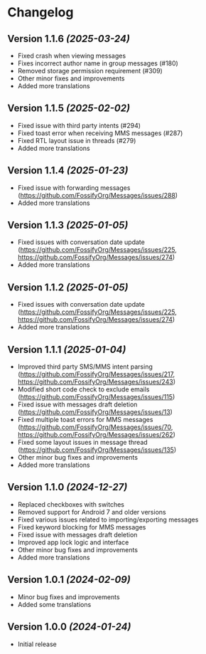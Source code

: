 Changelog
==========

Version 1.1.6 *(2025-03-24)*
----------------------------

* Fixed crash when viewing messages
* Fixes incorrect author name in group messages (#180)
* Removed storage permission requirement (#309)
* Other minor fixes and improvements
* Added more translations

Version 1.1.5 *(2025-02-02)*
----------------------------

* Fixed issue with third party intents (#294)
* Fixed toast error when receiving MMS messages (#287)
* Fixed RTL layout issue in threads (#279)
* Added more translations

Version 1.1.4 *(2025-01-23)*
----------------------------

* Fixed issue with forwarding messages (https://github.com/FossifyOrg/Messages/issues/288)
* Added more translations

Version 1.1.3 *(2025-01-05)*
----------------------------

* Fixed issues with conversation date update (https://github.com/FossifyOrg/Messages/issues/225, https://github.com/FossifyOrg/Messages/issues/274)
* Added more translations

Version 1.1.2 *(2025-01-05)*
----------------------------

* Fixed issues with conversation date update (https://github.com/FossifyOrg/Messages/issues/225, https://github.com/FossifyOrg/Messages/issues/274)
* Added more translations

Version 1.1.1 *(2025-01-04)*
----------------------------

* Improved third party SMS/MMS intent parsing (https://github.com/FossifyOrg/Messages/issues/217, https://github.com/FossifyOrg/Messages/issues/243)
* Modified short code check to exclude emails (https://github.com/FossifyOrg/Messages/issues/115)
* Fixed issue with messages draft deletion (https://github.com/FossifyOrg/Messages/issues/13)
* Fixed multiple toast errors for MMS messages (https://github.com/FossifyOrg/Messages/issues/70, https://github.com/FossifyOrg/Messages/issues/262)
* Fixed some layout issues in message thread (https://github.com/FossifyOrg/Messages/issues/135)
* Other minor bug fixes and improvements
* Added more translations


Version 1.1.0 *(2024-12-27)*
----------------------------

* Replaced checkboxes with switches
* Removed support for Android 7 and older versions
* Fixed various issues related to importing/exporting messages
* Fixed keyword blocking for MMS messages
* Fixed issue with messages draft deletion
* Improved app lock logic and interface
* Other minor bug fixes and improvements
* Added more translations

Version 1.0.1 *(2024-02-09)*
----------------------------

* Minor bug fixes and improvements
* Added some translations

Version 1.0.0 *(2024-01-24)*
----------------------------

* Initial release
